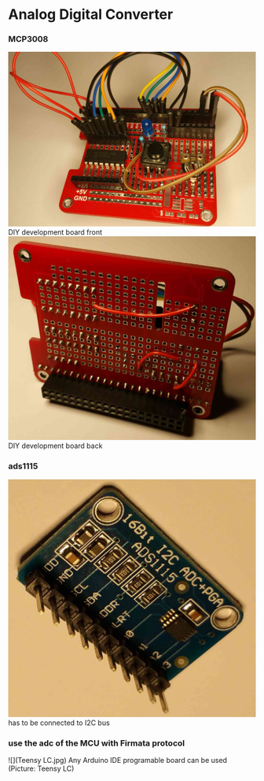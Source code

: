 # Analog Digital Converter

### MCP3008
![](mcp3008front.jpg)
DIY development board front
![](mcp3008back.jpg)
DIY development board back

### ads1115
![](ads1115.jpg)
has to be connected to I2C bus

### use the adc of the MCU with Firmata protocol
![](Teensy LC.jpg)
Any Arduino IDE programable board can be used (Picture: Teensy LC)

